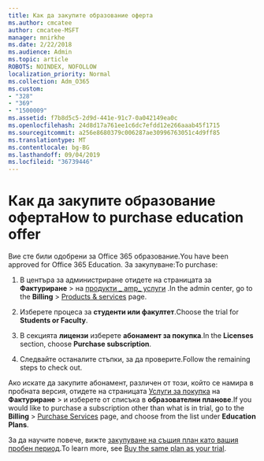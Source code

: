 ```yaml
---
title: Как да закупите образование оферта
ms.author: cmcatee
author: cmcatee-MSFT
manager: mnirkhe
ms.date: 2/22/2018
ms.audience: Admin
ms.topic: article
ROBOTS: NOINDEX, NOFOLLOW
localization_priority: Normal
ms.collection: Adm_O365
ms.custom:
- "328"
- "369"
- "1500009"
ms.assetid: f7b8d5c5-2d9d-441e-91c7-0a042149ea0c
ms.openlocfilehash: 24d8d17a761ee1c6dc7efdd12e266aaab45f1715
ms.sourcegitcommit: a256e8680379c006287ae30996763051c4d9ff85
ms.translationtype: MT
ms.contentlocale: bg-BG
ms.lasthandoff: 09/04/2019
ms.locfileid: "36739446"
---
```

# <a name="how-to-purchase-education-offer"></a><span data-ttu-id="b4f55-102">Как да закупите образование оферта</span><span class="sxs-lookup"><span data-stu-id="b4f55-102">How to purchase education offer</span></span>

<span data-ttu-id="b4f55-103">Вие сте били одобрени за Office 365 образование.</span><span class="sxs-lookup"><span data-stu-id="b4f55-103">You have been approved for Office 365 Education.</span></span> <span data-ttu-id="b4f55-104">За закупуване:</span><span class="sxs-lookup"><span data-stu-id="b4f55-104">To purchase:</span></span>
  
1. <span data-ttu-id="b4f55-105">В центъра за администриране отидете на страницата за **Фактуриране** \> на [продукти _ amp_ услуги](https://go.microsoft.com/fwlink/p/?linkid=842054) .</span><span class="sxs-lookup"><span data-stu-id="b4f55-105">In the admin center, go to the **Billing** \> [Products & services](https://go.microsoft.com/fwlink/p/?linkid=842054) page.</span></span>

2. <span data-ttu-id="b4f55-106">Изберете процеса за **студенти или факултет**.</span><span class="sxs-lookup"><span data-stu-id="b4f55-106">Choose the trial for **Students or Faculty**.</span></span>

3. <span data-ttu-id="b4f55-107">В секцията **лицензи** изберете **абонамент за покупка**.</span><span class="sxs-lookup"><span data-stu-id="b4f55-107">In the **Licenses** section, choose **Purchase subscription**.</span></span>

4. <span data-ttu-id="b4f55-108">Следвайте останалите стъпки, за да проверите.</span><span class="sxs-lookup"><span data-stu-id="b4f55-108">Follow the remaining steps to check out.</span></span>

<span data-ttu-id="b4f55-109">Ако искате да закупите абонамент, различен от този, който се намира в пробната версия, отидете на страницата [Услуги за покупка](https://go.microsoft.com/fwlink/p/?linkid=868433) на **Фактуриране** \> и изберете от списъка в **образователни планове**.</span><span class="sxs-lookup"><span data-stu-id="b4f55-109">If you would like to purchase a subscription other than what is in trial, go to the **Billing** \> [Purchase Services](https://go.microsoft.com/fwlink/p/?linkid=868433) page, and choose from the list under **Education Plans**.</span></span>

<span data-ttu-id="b4f55-110">За да научите повече, вижте [закупуване на същия план като вашия пробен период](https://docs.microsoft.com//office365/admin/subscriptions-and-billing/buy-a-subscription-from-your-free-trial#buy-the-same-plan-as-your-trial).</span><span class="sxs-lookup"><span data-stu-id="b4f55-110">To learn more, see [Buy the same plan as your trial](https://docs.microsoft.com//office365/admin/subscriptions-and-billing/buy-a-subscription-from-your-free-trial#buy-the-same-plan-as-your-trial).</span></span>